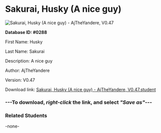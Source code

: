 # Sakurai, Husky (A nice guy)

<img src="Files/Sakurai, Husky (A nice guy).png" title="Sakurai, Husky (A nice guy) - AjTheYandere, V0.47">

**Database ID: #0288**

First Name: Husky

Last Name: Sakurai

Description: A nice guy

Author: AjTheYandere

Version: V0.47

Download link: <a href="https://raw.githubusercontent.com/Arbiter1223/Daigaku-Gurashi-Custom-Students/master/Files/Student Files/Sakurai%2C%20Husky%20(A%20nice%20guy)%20-%20AjTheYandere%2C%20V0.47.student">Sakurai, Husky (A nice guy) - AjTheYandere, V0.47.student</a>

### ---**To download, _right-click_ the link, and select _"Save as"_**---

### Related Students

-none-
